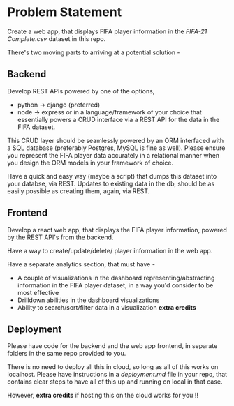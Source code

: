 # Problem Statement

Create a web app, that displays FIFA player information in the *FIFA-21 Complete.csv* dataset in this repo.

There's two moving parts to arriving at a potential solution - 

## Backend

Develop REST APIs powered by one of the options, 
 - python -> django (preferred)
 - node -> express
or in a language/framework of your choice
that essentially powers a CRUD interface via a REST API for the data in the FIFA dataset. 

This CRUD layer should be seamlessly powered by an ORM interfaced with a SQL database (preferably Postgres, MySQL is fine as well). 
Please ensure you represent the FIFA player data accurately in a relational manner when you design the ORM models in your framework of choice. 

Have a quick and easy way (maybe a script) that dumps this dataset into your databse, via REST.
Updates to existing data in the db, should be as easily possible as creating them, again, via REST. 

## Frontend

Develop a react web app, that displays the FIFA player information, powered by the REST API's from the backend.

Have a way to create/update/delete/ player information in the web app.

Have a separate analytics section, that must have - 
- A couple of visualizations in the dashboard representing/abstracting information in the FIFA player dataset, in a way you'd consider to be most effective 
- Drilldown abilities in the dashboard visualizations
- Ability to search/sort/filter data in a visualization **extra credits**


## Deployment

Please have code for the backend and the web app frontend, in separate folders in the same repo provided to you.

There is no need to deploy all this in cloud, so long as all of this works on localhost. 
Please have instructions in a *deployment.md* file in your repo, that contains clear steps to have all of this up and running on local in that case.

However, **extra credits** if hosting this on the cloud works for you !!




